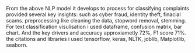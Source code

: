 From the above NLP model it develops to process for classifying complaints provided several key insights: such as cyber fraud, identity theft, finacial scams. preprocessing like cleaning the data, stopword removal, stemming. For text classification visulisation i used dataframe, confusion matrix, bar chart. And the key drivers and accuracy approxiametly 72%, F1 score 71%. the citations and libraries i used tensorflow, keras, NLTK, joblib, Matplotlib, seaborn.
